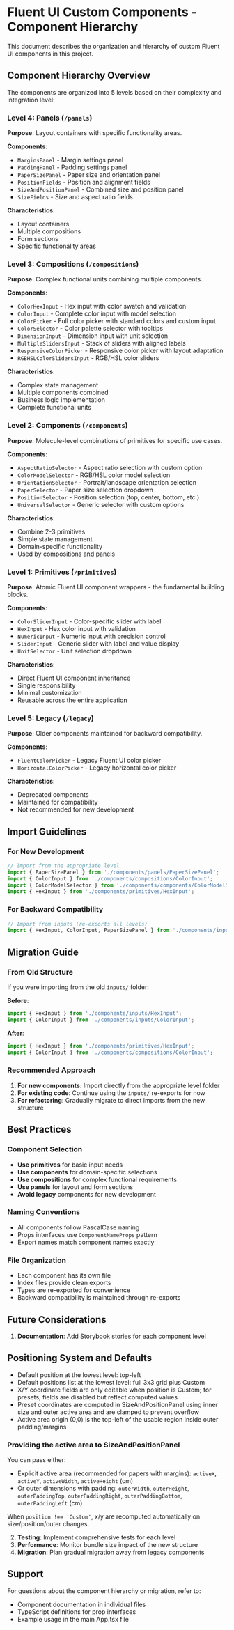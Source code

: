 # Fluent UI Custom Components - Component Hierarchy

This document describes the organization and hierarchy of custom Fluent UI components in this project.

## Component Hierarchy Overview

The components are organized into 5 levels based on their complexity and integration level:

### Level 4: Panels (`/panels`)
**Purpose**: Layout containers with specific functionality areas.

**Components**:
- `MarginsPanel` - Margin settings panel
- `PaddingPanel` - Padding settings panel
- `PaperSizePanel` - Paper size and orientation panel
- `PositionFields` - Position and alignment fields
- `SizeAndPositionPanel` - Combined size and position panel
- `SizeFields` - Size and aspect ratio fields

**Characteristics**:
- Layout containers
- Multiple compositions
- Form sections
- Specific functionality areas

### Level 3: Compositions (`/compositions`)
**Purpose**: Complex functional units combining multiple components.

**Components**:
- `ColorHexInput` - Hex input with color swatch and validation
- `ColorInput` - Complete color input with model selection
- `ColorPicker` - Full color picker with standard colors and custom input
- `ColorSelector` - Color palette selector with tooltips
- `DimensionInput` - Dimension input with unit selection
- `MultipleSlidersInput` - Stack of sliders with aligned labels
- `ResponsiveColorPicker` - Responsive color picker with layout adaptation
- `RGBHSLColorSlidersInput` - RGB/HSL color sliders

**Characteristics**:
- Complex state management
- Multiple components combined
- Business logic implementation
- Complete functional units

### Level 2: Components (`/components`)
**Purpose**: Molecule-level combinations of primitives for specific use cases.

**Components**:
- `AspectRatioSelector` - Aspect ratio selection with custom option
- `ColorModelSelector` - RGB/HSL color model selection
- `OrientationSelector` - Portrait/landscape orientation selection
- `PaperSelector` - Paper size selection dropdown
- `PositionSelector` - Position selection (top, center, bottom, etc.)
- `UniversalSelector` - Generic selector with custom options

**Characteristics**:
- Combine 2-3 primitives
- Simple state management
- Domain-specific functionality
- Used by compositions and panels

### Level 1: Primitives (`/primitives`)
**Purpose**: Atomic Fluent UI component wrappers - the fundamental building blocks.

**Components**:
- `ColorSliderInput` - Color-specific slider with label
- `HexInput` - Hex color input with validation
- `NumericInput` - Numeric input with precision control
- `SliderInput` - Generic slider with label and value display
- `UnitSelector` - Unit selection dropdown

**Characteristics**:
- Direct Fluent UI component inheritance
- Single responsibility
- Minimal customization
- Reusable across the entire application

### Level 5: Legacy (`/legacy`)
**Purpose**: Older components maintained for backward compatibility.

**Components**:
- `FluentColorPicker` - Legacy Fluent UI color picker
- `HorizontalColorPicker` - Legacy horizontal color picker

**Characteristics**:
- Deprecated components
- Maintained for compatibility
- Not recommended for new development

## Import Guidelines

### For New Development
```typescript
// Import from the appropriate level
import { PaperSizePanel } from './components/panels/PaperSizePanel';
import { ColorInput } from './components/compositions/ColorInput';
import { ColorModelSelector } from './components/components/ColorModelSelector';
import { HexInput } from './components/primitives/HexInput';
```

### For Backward Compatibility
```typescript
// Import from inputs (re-exports all levels)
import { HexInput, ColorInput, PaperSizePanel } from './components/inputs';
```

## Migration Guide

### From Old Structure
If you were importing from the old `inputs/` folder:

**Before**:
```typescript
import { HexInput } from './components/inputs/HexInput';
import { ColorInput } from './components/inputs/ColorInput';
```

**After**:
```typescript
import { HexInput } from './components/primitives/HexInput';
import { ColorInput } from './components/compositions/ColorInput';
```

### Recommended Approach
1. **For new components**: Import directly from the appropriate level folder
2. **For existing code**: Continue using the `inputs/` re-exports for now
3. **For refactoring**: Gradually migrate to direct imports from the new structure

## Best Practices

### Component Selection
- **Use primitives** for basic input needs
- **Use components** for domain-specific selections
- **Use compositions** for complex functional requirements
- **Use panels** for layout and form sections
- **Avoid legacy** components for new development

### Naming Conventions
- All components follow PascalCase naming
- Props interfaces use `ComponentNameProps` pattern
- Export names match component names exactly

### File Organization
- Each component has its own file
- Index files provide clean exports
- Types are re-exported for convenience
- Backward compatibility is maintained through re-exports

## Future Considerations

1. **Documentation**: Add Storybook stories for each component level

## Positioning System and Defaults

- Default position at the lowest level: top-left
- Default positions list at the lowest level: full 3x3 grid plus Custom
- X/Y coordinate fields are only editable when position is Custom; for presets, fields are disabled but reflect computed values
- Preset coordinates are computed in SizeAndPositionPanel using inner size and outer active area and are clamped to prevent overflow
- Active area origin (0,0) is the top-left of the usable region inside outer padding/margins

### Providing the active area to SizeAndPositionPanel

You can pass either:
- Explicit active area (recommended for papers with margins): `activeX`, `activeY`, `activeWidth`, `activeHeight` (cm)
- Or outer dimensions with padding: `outerWidth`, `outerHeight`, `outerPaddingTop`, `outerPaddingRight`, `outerPaddingBottom`, `outerPaddingLeft` (cm)

When `position !== 'Custom'`, x/y are recomputed automatically on size/position/outer changes.

2. **Testing**: Implement comprehensive tests for each level
3. **Performance**: Monitor bundle size impact of the new structure
4. **Migration**: Plan gradual migration away from legacy components

## Support

For questions about the component hierarchy or migration, refer to:
- Component documentation in individual files
- TypeScript definitions for prop interfaces
- Example usage in the main App.tsx file